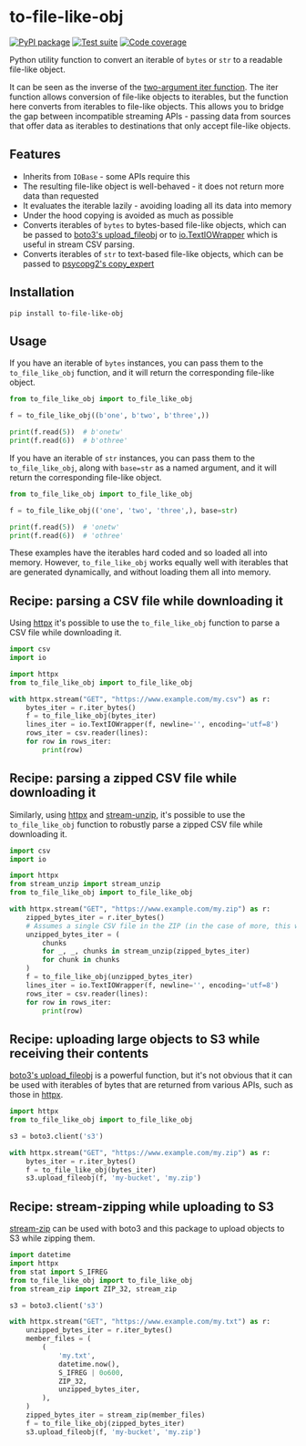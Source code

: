 # to-file-like-obj

[![PyPI package](https://img.shields.io/pypi/v/to-file-like-obj?label=PyPI%20package&color=%234c1)](https://pypi.org/project/to-file-like-obj/) [![Test suite](https://img.shields.io/github/actions/workflow/status/uktrade/to-file-like-obj/test.yml?label=Test%20suite)](https://github.com/uktrade/to-file-like-obj/actions/workflows/test.yml) [![Code coverage](https://img.shields.io/codecov/c/github/uktrade/to-file-like-obj?label=Code%20coverage)](https://app.codecov.io/gh/uktrade/to-file-like-obj)

Python utility function to convert an iterable of `bytes` or `str` to a readable file-like object.

It can be seen as the inverse of the [two-argument iter function](https://docs.python.org/3/library/functions.html#iter). The iter function allows conversion of file-like objects to iterables, but the function here converts from iterables to file-like objects. This allows you to bridge the gap between incompatible streaming APIs - passing data from sources that offer data as iterables to destinations that only accept file-like objects.


## Features

- Inherits from `IOBase` - some APIs require this
- The resulting file-like object is well-behaved - it does not return more data than requested
- It evaluates the iterable lazily - avoiding loading all its data into memory
- Under the hood copying is avoided as much as possible
- Converts iterables of `bytes` to bytes-based file-like objects, which can be passed to [boto3's upload_fileobj](https://boto3.amazonaws.com/v1/documentation/api/latest/reference/services/s3/client/upload_fileobj.html) or to [io.TextIOWrapper](https://docs.python.org/3/library/io.html#io.TextIOWrapper) which is useful in stream CSV parsing.
- Converts iterables of `str` to text-based file-like objects, which can be passed to [psycopg2's copy_expert](https://www.psycopg.org/docs/cursor.html#cursor.copy_expert)


## Installation

```shell
pip install to-file-like-obj
```


## Usage

If you have an iterable of `bytes` instances, you can pass them to the `to_file_like_obj` function, and it will return the corresponding file-like object.

```python
from to_file_like_obj import to_file_like_obj

f = to_file_like_obj((b'one', b'two', b'three',))

print(f.read(5))  # b'onetw'
print(f.read(6))  # b'othree'
```

If you have an iterable of `str` instances, you can pass them to the `to_file_like_obj`, along with `base=str` as a named argument, and it will return the corresponding file-like object.

```python
from to_file_like_obj import to_file_like_obj

f = to_file_like_obj(('one', 'two', 'three',), base=str)

print(f.read(5))  # 'onetw'
print(f.read(6))  # 'othree'
```

These examples have the iterables hard coded and so loaded all into memory. However, `to_file_like_obj` works equally well with iterables that are generated dynamically, and without loading them all into memory.


## Recipe: parsing a CSV file while downloading it

Using [httpx](https://www.python-httpx.org/) it's possible to use the `to_file_like_obj` function to parse a CSV file while downloading it.

```python
import csv
import io

import httpx
from to_file_like_obj import to_file_like_obj

with httpx.stream("GET", "https://www.example.com/my.csv") as r:
    bytes_iter = r.iter_bytes()
    f = to_file_like_obj(bytes_iter)
    lines_iter = io.TextIOWrapper(f, newline='', encoding='utf=8')
    rows_iter = csv.reader(lines):
    for row in rows_iter:
        print(row)
```


## Recipe: parsing a zipped CSV file while downloading it

Similarly, using [httpx](https://www.python-httpx.org/) and [stream-unzip](https://stream-unzip.docs.trade.gov.uk/), it's possible to use the `to_file_like_obj` function to robustly parse a zipped CSV file while downloading it.

```python
import csv
import io

import httpx
from stream_unzip import stream_unzip
from to_file_like_obj import to_file_like_obj

with httpx.stream("GET", "https://www.example.com/my.zip") as r:
    zipped_bytes_iter = r.iter_bytes()
    # Assumes a single CSV file in the ZIP (in the case of more, this will concatanate them together)
    unzipped_bytes_iter = (
        chunks
        for _, _, chunks in stream_unzip(zipped_bytes_iter)
        for chunk in chunks
    )
    f = to_file_like_obj(unzipped_bytes_iter)
    lines_iter = io.TextIOWrapper(f, newline='', encoding='utf=8')
    rows_iter = csv.reader(lines):
    for row in rows_iter:
        print(row)
```


## Recipe: uploading large objects to S3 while receiving their contents

[boto3's upload_fileobj](https://boto3.amazonaws.com/v1/documentation/api/latest/reference/services/s3/client/upload_fileobj.html) is a powerful function, but it's not obvious that it can be used with iterables of bytes that are returned from various APIs, such as those in [httpx](https://www.python-httpx.org/).

```python
import httpx
from to_file_like_obj import to_file_like_obj

s3 = boto3.client('s3')

with httpx.stream("GET", "https://www.example.com/my.zip") as r:
    bytes_iter = r.iter_bytes()
    f = to_file_like_obj(bytes_iter)
    s3.upload_fileobj(f, 'my-bucket', 'my.zip')
```


## Recipe: stream-zipping while uploading to S3

[stream-zip](https://stream-zip.docs.trade.gov.uk/) can be used with boto3 and this package to upload objects to S3 while zipping them.

```python
import datetime
import httpx
from stat import S_IFREG
from to_file_like_obj import to_file_like_obj
from stream_zip import ZIP_32, stream_zip

s3 = boto3.client('s3')

with httpx.stream("GET", "https://www.example.com/my.txt") as r:
    unzipped_bytes_iter = r.iter_bytes()
    member_files = (
        (
            'my.txt',
            datetime.now(),
            S_IFREG | 0o600,
            ZIP_32,
            unzipped_bytes_iter,
        ),
    )
    zipped_bytes_iter = stream_zip(member_files)
    f = to_file_like_obj(zipped_bytes_iter)
    s3.upload_fileobj(f, 'my-bucket', 'my.zip')
```

